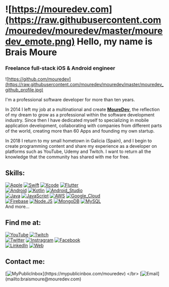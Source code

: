 # ![https://mouredev.com](https://raw.githubusercontent.com/mouredev/mouredev/master/mouredev_emote.png) Hello, my name is Brais Moure
### Freelance full-stack iOS & Android engineer

![https://github.com/mouredev](https://raw.githubusercontent.com/mouredev/mouredev/master/mouredev_github_profile.jpg)

I'm a professional software developer for more than ten years.

In 2014 I left my job at a multinational and create [**MoureDev**](https://mouredev.com), the reflection of my dream to grow as a professional within the software development industry.
Since then I have dedicated myself to specializing in mobile application development, collaborating with companies from different parts of the world, creating more than 60 Apps and founding my own startup.

In 2018 I return to my small hometown in Galicia (Spain), and I begin to create programming content and share my experience as a developer on platforms such as YouTube, Udemy and Twitch. I want to return all the knowledge that the community has shared with me for free.

## Skills:
[![Apple](https://img.shields.io/badge/iOS-999999?style=for-the-badge&logo=apple&logoColor=white&labelColor=212121)]()
[![Swift](https://img.shields.io/badge/Swift-FA7343?style=for-the-badge&logo=swift&logoColor=white&labelColor=212121)]()
[![Xcode](https://img.shields.io/badge/Xcode-1575F9?style=for-the-badge&logo=xcode&logoColor=white&labelColor=212121)]()
[![Flutter](https://img.shields.io/badge/Flutter-02569B?style=for-the-badge&logo=flutter&logoColor=white&labelColor=212121)]()
</br>
[![Android](https://img.shields.io/badge/Android-3DDC84?style=for-the-badge&logo=android&logoColor=white&labelColor=212121)]()
[![Kotlin](https://img.shields.io/badge/Kotlin-0095D5?style=for-the-badge&logo=kotlin&logoColor=white&labelColor=212121)]()
[![Android_Studio](https://img.shields.io/badge/Android_Studio-3DDC84?style=for-the-badge&logo=android_studio&logoColor=white&labelColor=212121)]()
</br>
[![Java](https://img.shields.io/badge/Java-007396?style=for-the-b000000adge&logo=java&logoColor=white&labelColor=212121)]()
[![JavaScript](https://img.shields.io/badge/JavaScript-F7DF1E?style=for-the-badge&logo=javascript&logoColor=white&labelColor=212121)]()
[![AWS](https://img.shields.io/badge/AWS-232F3E?style=for-the-badge&logo=amazon_aws&logoColor=white&labelColor=212121)]()
[![Google_Cloud](https://img.shields.io/badge/Google_Cloud-4285F4?style=for-the-badge&logo=google_cloud&logoColor=white&labelColor=212121)]()
</br>
[![Firebase](https://img.shields.io/badge/Firebase-FFCA28?style=for-the-badge&logo=firebase&logoColor=white&labelColor=212121)]()
[![Node.JS](https://img.shields.io/badge/Node.JS-339933?style=for-the-badge&logo=node.js&logoColor=white&labelColor=212121)]()
[![MongoDB](https://img.shields.io/badge/MongoDB-47A248?style=for-the-badge&logo=mongodb&logoColor=white&labelColor=212121)]()
[![MySQL](https://img.shields.io/badge/MySQL-4479A1?style=for-the-badge&logo=mysql&logoColor=white&labelColor=212121)]()
</br>
And more...

## Find me at:

[![YouTube](https://img.shields.io/badge/YouTube-Mouredev_by_Brais_Moure-FF0000?style=for-the-badge&logo=youtube&logoColor=white&labelColor=212121)](https://youtube.com/mouredevapps)
[![Twitch](https://img.shields.io/badge/Twitch-@mouredev-9146FF?style=for-the-badge&logo=twitch&logoColor=white&labelColor=212121)](https://twitch.tv/mouredev)
</br>
[![Twitter](https://img.shields.io/badge/Twitter-mouredev-1DA1F2?style=for-the-badge&logo=twitter&logoColor=white&labelColor=212121)](https://twitter.com/mouredev)
[![Instragram](https://img.shields.io/badge/Instragram-@mouredev-E4405F?style=for-the-badge&logo=instagram&logoColor=white&labelColor=212121)](https://instagram.com/mouredev)
[![Facebook](https://img.shields.io/badge/Facebook-@mouredev-1877F2?style=for-the-badge&logo=facebook&logoColor=white&labelColor=212121)](https://facebook.com/mouredev)
</br>
[![LinkedIn](https://img.shields.io/badge/LinkedIn-Brais_Moure-0077B5?style=for-the-badge&logo=linkedin&logoColor=white&labelColor=212121)](https://www.linkedin.com/in/braismoure)
[![Web](https://img.shields.io/badge/Personal_Website-MoureDev.com-14a1f0?style=for-the-badge&logo=dev.to&logoColor=white&labelColor=212121)](https://mouredev.com)


## Contact me:

[![MyPublicInbox](https://img.shields.io/badge/MyPublicInbox-MESSAGE+COFFEE_(FAST_RESPONSE)-orange?style=for-the-badge&logo=buy-me-a-coffee&logoColor=white&labelColor=212121)](https://mypublicinbox.com/mouredev)
</br>
[![Email](https://img.shields.io/badge/braismoure@mouredev.com-my_personal_email_(slow_response)-D14836?style=for-the-badge&logo=gmail&logoColor=white&labelColor=212121)](mailto:braismoure@mouredev.com)